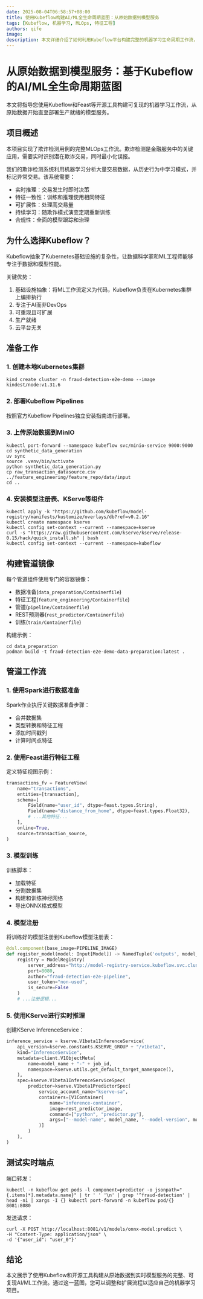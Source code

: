 ```yaml
---
date: 2025-08-04T06:58:57+08:00
title: 使用Kubeflow构建AI/ML全生命周期蓝图：从原始数据到模型服务
tags: [Kubeflow, 机器学习, MLOps, 特征工程]
authors: qife
image: 
description: 本文详细介绍了如何利用Kubeflow平台构建完整的机器学习生命周期工作流，涵盖数据准备、特征工程、模型训练、注册及实时推理服务部署等环节，实现生产级MLOps流程。
---
```


# 从原始数据到模型服务：基于Kubeflow的AI/ML全生命周期蓝图

本文将指导您使用Kubeflow和Feast等开源工具构建可复现的机器学习工作流，从原始数据开始直至部署生产就绪的模型服务。

## 项目概述
本项目实现了欺诈检测用例的完整MLOps工作流。欺诈检测是金融服务中的关键应用，需要实时识别潜在欺诈交易，同时最小化误报。

我们的欺诈检测系统利用机器学习分析大量交易数据，从历史行为中学习模式，并标记异常交易。该系统需要：
- 实时推理：交易发生时即时决策
- 特征一致性：训练和推理使用相同特征
- 可扩展性：处理高交易量
- 持续学习：随欺诈模式演变定期重新训练
- 合规性：全面的模型跟踪和治理

## 为什么选择Kubeflow？
Kubeflow抽象了Kubernetes基础设施的复杂性，让数据科学家和ML工程师能够专注于数据和模型性能。

关键优势：
1. 基础设施抽象：将ML工作流定义为代码，Kubeflow负责在Kubernetes集群上编排执行
2. 专注于AI而非DevOps
3. 可重现且可扩展
4. 生产就绪
5. 云平台无关

## 准备工作
### 1. 创建本地Kubernetes集群
```shell
kind create cluster -n fraud-detection-e2e-demo --image kindest/node:v1.31.6
```

### 2. 部署Kubeflow Pipelines
按照官方Kubeflow Pipelines独立安装指南进行部署。

### 3. 上传原始数据到MinIO
```shell
kubectl port-forward --namespace kubeflow svc/minio-service 9000:9000
cd synthetic_data_generation
uv sync
source .venv/bin/activate
python synthetic_data_generation.py
cp raw_transaction_datasource.csv ../feature_engineering/feature_repo/data/input
cd ..
```

### 4. 安装模型注册表、KServe等组件
```shell
kubectl apply -k "https://github.com/kubeflow/model-registry/manifests/kustomize/overlays/db?ref=v0.2.16"
kubectl create namespace kserve
kubectl config set-context --current --namespace=kserve
curl -s "https://raw.githubusercontent.com/kserve/kserve/release-0.15/hack/quick_install.sh" | bash
kubectl config set-context --current --namespace=kubeflow
```

## 构建管道镜像
每个管道组件使用专门的容器镜像：
- 数据准备(`data_preparation/Containerfile`)
- 特征工程(`feature_engineering/Containerfile`)
- 管道(`pipeline/Containerfile`)
- REST预测器(`rest_predictor/Containerfile`)
- 训练(`train/Containerfile`)

构建示例：
```shell
cd data_preparation
podman build -t fraud-detection-e2e-demo-data-preparation:latest .
```

## 管道工作流
### 1. 使用Spark进行数据准备
Spark作业执行关键数据准备步骤：
- 合并数据集
- 类型转换和特征工程
- 添加时间戳列
- 计算时间点特征

### 2. 使用Feast进行特征工程
定义特征视图示例：
```python
transactions_fv = FeatureView(
    name="transactions",
    entities=[transaction],
    schema=[
        Field(name="user_id", dtype=feast.types.String),
        Field(name="distance_from_home", dtype=feast.types.Float32),
        # ...其他特征...
    ],
    online=True,
    source=transaction_source,
)
```

### 3. 模型训练
训练脚本：
- 加载特征
- 分割数据集
- 构建和训练神经网络
- 导出ONNX格式模型

### 4. 模型注册
将训练好的模型注册到Kubeflow模型注册表：
```python
@dsl.component(base_image=PIPELINE_IMAGE)
def register_model(model: Input[Model]) -> NamedTuple('outputs', model_name=str, model_version=str):
    registry = ModelRegistry(
        server_address="http://model-registry-service.kubeflow.svc.cluster.local",
        port=8080,
        author="fraud-detection-e2e-pipeline",
        user_token="non-used",
        is_secure=False
    )
    # ...注册逻辑...
```

### 5. 使用KServe进行实时推理
创建KServe InferenceService：
```python
inference_service = kserve.V1beta1InferenceService(
    api_version=kserve.constants.KSERVE_GROUP + "/v1beta1",
    kind="InferenceService",
    metadata=client.V1ObjectMeta(
        name=model_name + "-" + job_id,
        namespace=kserve.utils.get_default_target_namespace(),
    ),
    spec=kserve.V1beta1InferenceServiceSpec(
        predictor=kserve.V1beta1PredictorSpec(
            service_account_name="kserve-sa",
            containers=[V1Container(
                name="inference-container",
                image=rest_predictor_image,
                command=["python", "predictor.py"],
                args=["--model-name", model_name, "--model-version", model_version_name]
            )]
        )
    ),
)
```

## 测试实时端点
端口转发：
```shell
kubectl -n kubeflow get pods -l component=predictor -o jsonpath="{.items[*].metadata.name}" | tr ' ' '\n' | grep '^fraud-detection' | head -n1 | xargs -I {} kubectl port-forward -n kubeflow pod/{} 8081:8080
```

发送请求：
```shell
curl -X POST http://localhost:8081/v1/models/onnx-model:predict \
-H "Content-Type: application/json" \
-d '{"user_id": "user_0"}'
```

## 结论
本文展示了使用Kubeflow和开源工具构建从原始数据到实时模型服务的完整、可复现AI/ML工作流。通过这一蓝图，您可以调整和扩展流程以适应自己的机器学习项目。
